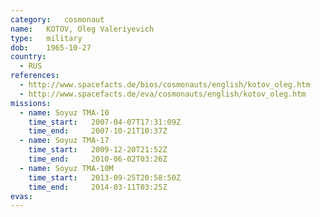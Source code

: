 ```yaml
---
category:	cosmonaut
name:	KOTOV, Oleg Valeriyevich 
type:	military
dob:	1965-10-27
country:
  - RUS
references:
  - http://www.spacefacts.de/bios/cosmonauts/english/kotov_oleg.htm
  - http://www.spacefacts.de/eva/cosmonauts/english/kotov_oleg.htm
missions:
  - name: Soyuz TMA-10
    time_start:   2007-04-07T17:31:09Z
    time_end:     2007-10-21T10:37Z
  - name: Soyuz TMA-17
    time_start:   2009-12-20T21:52Z
    time_end:     2010-06-02T03:26Z
  - name: Soyuz TMA-10M
    time_start:   2013-09-25T20:58:50Z
    time_end:     2014-03-11T03:25Z
evas:
---
```

